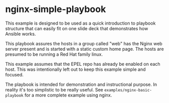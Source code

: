 # nginx-simple-playbook

This example is designed to be used as a quick introduction to playbook structure that can easily fit on one slide deck that demonstrates how Ansible works.

This playbook assures the hosts in a group called "web" has the Nginx web server present and is started with a static custom home page. The hosts are presumed to be running a Red Hat family linux.

This example assumes that the EPEL repo has already be enabled on each host. This was intentionally left out to keep this example simple and focused.

The playbook is intended for demonstration and instructional purpose. In reality it's too simplistic to be really useful. See `examples/nginx-basic-playbook` for a more complete example using nginx.
